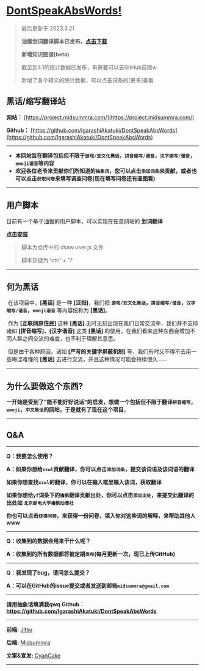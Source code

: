 # [DontSpeakAbsWords!](https://github.com/IgarashiAkatuki/DontSpeakAbsWords)

> 最后更新于 2023.3.21
>
> **油猴划词翻译脚本已发布，[点击下载](https://github.com/IgarashiAkatuki/DontSpeakAbsWords/raw/main/dsaw.user.js)**
> 
> **新增知识图谱(beta)**
> 
> 截至到4.1的统计数据已发布，有需要可以去GitHub自取w
> 
> 新增了各个释义的统计数据，可以点击词条的[更多]查看

## **黑话/缩写翻译站**

**网站：** [https://project.midsummra.com/](https://project.midsummra.com/)

**Github：** [https://github.com/IgarashiAkatuki/DontSpeakAbsWords](https://github.com/IgarashiAkatuki/DontSpeakAbsWords)

---

- **本网站旨在翻译包括但不限于`游戏/亚文化黑话`，`拼音缩写/谐音`，`汉字缩写/谐音`，`emoji谐音`等内容**
- **欢迎各位老爷来贡献你们所知道的`抽象词`，您可以点击`添加词条`来贡献，或者也可以点击`获取问卷`来填写调查问卷(现在填写问卷还有~~涩~~图看)**

---


## 用户脚本

目前有一个基于[油猴](https://www.tampermonkey.net/index.php?browser=chrome&locale=zh)的用户脚本，可以实现在任意网站的 **划词翻译**

**[点击安装](https://github.com/IgarashiAkatuki/DontSpeakAbsWords/raw/main/dsaw.user.js)**

> 脚本为仓库中的 dsaw.user.js 文件
> 
> 脚本热键为 'ctrl' + '?'

---
## 何为黑话

​	在该项目中，**[黑话]** 是一种 **[泛指]**，我们把 **`游戏/亚文化黑话`，`拼音缩写/谐音`，`汉字缩写/谐音`，`emoji谐音`** 等内容统称为 **[黑话]**。

​	作为 **[互联网原住民]** 这种 **[黑话]** 无时无刻出现在我们日常交流中，我们并不支持诸如 **[拼音缩写]、[汉字谐音]** 这类 **[黑话]** 的使用，在我们看来这种东西会增加不同人群之间交流的难度，也不利于理解其意思。

​	但是由于各种原因，诸如 **[严苛的关键字屏蔽机制]** 等，我们有时又不得不去用一些晦涩难懂的 **[黑话]** 去进行交流，并且这种情况可能会持续很久......

---

## 为什么要做这个东西?

​	**一开始是受到了"能不能好好说话"的启发，想做一个包括但不限于翻译`拼音缩写`，`emoji`，`中文黑话`的网站，于是就有了现在这个项目**。

---

## Q&A

---

**Q：我要怎么使用？**

**A：如果你想给`xswl`贡献翻译，你可以点击`添加词条`，提交该词语及该词语的翻译**

 **如果你想查找`xswl`的翻译，你可以在输入框里输入该词，获取翻译**

 **如果你想给`yf`词条下的`檐枫`翻译贡献出处，你可以点击`添加出处`，来提交此翻译的出处如 `北京邮电大学檐枫动漫社`**

 **你也可以点击`获得问卷`，来获得一份问卷，填入你对这些词的解释，来帮助其他人www**

---

**Q：收集到的数据会用来干什么呢？**

**A：收集到的所有数据都将被定期`发布`(每月更新一次，现已上传GitHub)**

---

**Q：我发现了bug，请问怎么提交？**

**A：可以在GitHub的issue提交或者发送到邮箱`midsummra@gmail.com`**

---

**请用抽象话填满我qwq** **Github：https://github.com/IgarashiAkatuki/DontSpeakAbsWords**

------

**前端:** [Jitsu](https://github.com/anosu)

**后端:**  [Midsummra](https://github.com/IgarashiAkatuki)

**文案&宣发:** [CyanCake](https://github.com/Cyan-cake)

---


